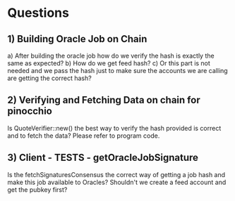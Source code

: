 # Questions

## 1) Building Oracle Job on Chain

a) After building the oracle job how do we verify the hash is exactly the same
as expected? b) How do we get feed hash? c) Or this part is not needed and we
pass the hash just to make sure the accounts we are calling are getting the
correct hash?

## 2) Verifying and Fetching Data on chain for pinocchio

Is QuoteVerifier::new() the best way to verify the hash provided is correct and
to fetch the data? Please refer to program code.

## 3) Client - TESTS - getOracleJobSignature

Is the fetchSignaturesConsensus the correct way of getting a job hash and make
this job available to Oracles? Shouldn't we create a feed account and get the
pubkey first?
